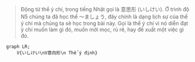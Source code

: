 ﻿>Động từ thể ý chí, trong tiếng Nhật gọi là 意思形 (いしけい). Ở trình độ N5 chúng ta đã học thể ～ましょう, đây chính là dạng lịch sự của thể ý chí mà chúng ta sẽ học trong bài này. Gọi là thể ý chí vì nó diễn đạt ý chí muốn làm gì đó, muốn mời mọc, rủ rê, hay đề xuất một việc gì đó.
```mermaid
graph LR;
    V{いしけい\nV意向形\n Thể ý định}
    
```